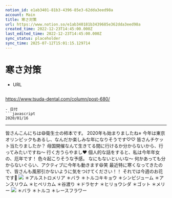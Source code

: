 ```yaml
---
notion_id: e1ab3401-81b3-4396-85e3-62dda3eed98a
account: Main
title: 寒さ対策
url: https://www.notion.so/e1ab340181b3439685e362dda3eed98a
created_time: 2022-12-23T14:45:00.000Z
last_edited_time: 2022-12-23T14:45:00.000Z
sync_status: placeholder
sync_time: 2025-07-12T15:01:15.129714
---
```

# 寒さ対策

- URL
  ```javascript
https://www.tsuda-dental.com/column/post-680/
  ```
- 日付
  ```javascript
2020/01/16
  ```
---
皆さんこんにちは😄衛生士の柿本です。
2020年も始まりましたね⭐︎
今年は東京オリンピックもあるし、なんだか楽しみな年になりそうです♡♡
皆さんチケット当たりましたか？
母国開催なんて生きてる間に行けるか分からないから、行ってみたいですね〜
行く方うらやまし❤️
個人的な話をすると、私は今年年女の、厄年です！
色々起こりそうな予感。
なにもないといいな〜
何かあっても分からないぐらい、アクティブに今年も動きます😆笑
最近特に寒くなってきたので、皆さんも風邪引かないように気をつけてください！！
それでは今週のお花です🥀
![](https://www.tsuda-dental.com/column/_data/contribute/images/680_1_18.jpg)
＊アルストロメリア
＊バラ
＊トルコキキョウ
＊シンピジューム
＊アンスリウム
＊ヒペリカム
＊谷渡り
＊ドラセナ
＊ヒリョウシダ
＊ゴット
＊メリー
![](https://www.tsuda-dental.com/column/_data/contribute/images/680_1_19.jpg)
＊バラ
＊トルコ
＊レースフラワー